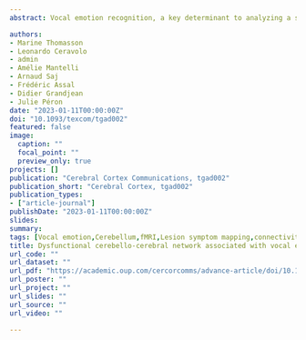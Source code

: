 ```yaml
---
abstract: Vocal emotion recognition, a key determinant to analyzing a speaker’s emotional state, is known to be impaired following cerebellar dysfunctions. Nevertheless, its possible functional integration in the large-scale brain network subtending emotional prosody recognition has yet to be explored. We administered an emotional prosody recognition task to patients with right versus left-hemispheric cerebellar lesions and a group of matched controls. We explored the lesional correlates of vocal emotion recognition in patients through a network-based analysis, by combining a neuropsychological approach for lesion mapping with normative brain connectome data. Results revealed impaired recognition among patients for neutral or negative prosody, with poorer sadness recognition performances by patients with right cerebellar lesion. Network-based lesion-symptom mapping revealed that sadness recognition performances were linked to a network connecting the cerebellum with left frontal, temporal and parietal cortices. Moreover, when focusing solely on a subgroup of patients with right cerebellar damage, sadness recognition performances were associated with a more restricted network connecting the cerebellum to the left parietal lobe. As the left hemisphere is known to be crucial for the processing of short segmental information, these results suggest that a corticocerebellar network operates on a fine temporal scale during vocal emotion decoding.

authors:
- Marine Thomasson
- Leonardo Ceravolo
- admin
- Amélie Mantelli
- Arnaud Saj
- Frédéric Assal
- Didier Grandjean
- Julie Péron
date: "2023-01-11T00:00:00Z"
doi: "10.1093/texcom/tgad002"
featured: false
image: 
  caption: ""
  focal_point: ""
  preview_only: true
projects: []
publication: "Cerebral Cortex Communications, tgad002"
publication_short: "Cerebral Cortex, tgad002"
publication_types:
- ["article-journal"]
publishDate: "2023-01-11T00:00:00Z"
slides: 
summary:
tags: [Vocal emotion,Cerebellum,fMRI,Lesion symptom mapping,connectivity]
title: Dysfunctional cerebello-cerebral network associated with vocal emotion recognition impairments
url_code: ""
url_dataset: ""
url_pdf: "https://academic.oup.com/cercorcomms/advance-article/doi/10.1093/texcom/tgad002/6984623"
url_poster: ""
url_project: ""
url_slides: ""
url_source: ""
url_video: ""

---
```

